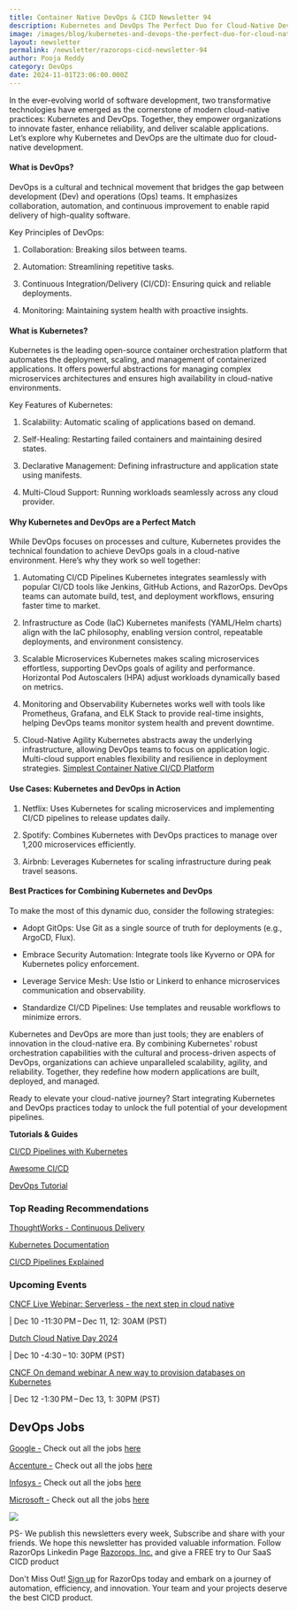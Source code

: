 ```yaml
---
title: Container Native DevOps & CICD Newsletter 94
description: Kubernetes and DevOps The Perfect Duo for Cloud-Native Development
image: /images/blog/kubernetes-and-devops-the-perfect-duo-for-cloud-native-development.webp
layout: newsletter
permalink: /newsletter/razorops-cicd-newsletter-94
author: Pooja Reddy
category: DevOps
date: 2024-11-01T23:06:00.000Z
---
```

In the ever-evolving world of software development, two transformative technologies have emerged as the cornerstone of modern cloud-native practices: Kubernetes and DevOps. Together, they empower organizations to innovate faster, enhance reliability, and deliver scalable applications. Let’s explore why Kubernetes and DevOps are the ultimate duo for cloud-native development.

  

#### What is DevOps?

DevOps is a cultural and technical movement that bridges the gap between development (Dev) and operations (Ops) teams. It emphasizes collaboration, automation, and continuous improvement to enable rapid delivery of high-quality software.

Key Principles of DevOps:

1.  Collaboration: Breaking silos between teams.
    
2.  Automation: Streamlining repetitive tasks.
    
3.  Continuous Integration/Delivery (CI/CD): Ensuring quick and reliable deployments.
    
4.  Monitoring: Maintaining system health with proactive insights.
    

  

#### What is Kubernetes?

Kubernetes is the leading open-source container orchestration platform that automates the deployment, scaling, and management of containerized applications. It offers powerful abstractions for managing complex microservices architectures and ensures high availability in cloud-native environments.

Key Features of Kubernetes:

1.  Scalability: Automatic scaling of applications based on demand.
    
2.  Self-Healing: Restarting failed containers and maintaining desired states.
    
3.  Declarative Management: Defining infrastructure and application state using manifests.
    
4.  Multi-Cloud Support: Running workloads seamlessly across any cloud provider.
    

  

#### Why Kubernetes and DevOps are a Perfect Match

While DevOps focuses on processes and culture, Kubernetes provides the technical foundation to achieve DevOps goals in a cloud-native environment. Here’s why they work so well together:

1.  Automating CI/CD Pipelines Kubernetes integrates seamlessly with popular CI/CD tools like Jenkins, GitHub Actions, and RazorOps. DevOps teams can automate build, test, and deployment workflows, ensuring faster time to market.
    
2.  Infrastructure as Code (IaC) Kubernetes manifests (YAML/Helm charts) align with the IaC philosophy, enabling version control, repeatable deployments, and environment consistency.
    
3.  Scalable Microservices Kubernetes makes scaling microservices effortless, supporting DevOps goals of agility and performance. Horizontal Pod Autoscalers (HPA) adjust workloads dynamically based on metrics.
    
4.  Monitoring and Observability Kubernetes works well with tools like Prometheus, Grafana, and ELK Stack to provide real-time insights, helping DevOps teams monitor system health and prevent downtime.
    
5.  Cloud-Native Agility Kubernetes abstracts away the underlying infrastructure, allowing DevOps teams to focus on application logic. Multi-cloud support enables flexibility and resilience in deployment strategies. [Simplest Container Native CI/CD Platform](https://razorops.com/product)
    

  

#### Use Cases: Kubernetes and DevOps in Action

1.  Netflix: Uses Kubernetes for scaling microservices and implementing CI/CD pipelines to release updates daily.
    
2.  Spotify: Combines Kubernetes with DevOps practices to manage over 1,200 microservices efficiently.
    
3.  Airbnb: Leverages Kubernetes for scaling infrastructure during peak travel seasons.
    

  

#### Best Practices for Combining Kubernetes and DevOps

To make the most of this dynamic duo, consider the following strategies:

-   Adopt GitOps: Use Git as a single source of truth for deployments (e.g., ArgoCD, Flux).
    
-   Embrace Security Automation: Integrate tools like Kyverno or OPA for Kubernetes policy enforcement.
    
-   Leverage Service Mesh: Use Istio or Linkerd to enhance microservices communication and observability.
    
-   Standardize CI/CD Pipelines: Use templates and reusable workflows to minimize errors.
    

Kubernetes and DevOps are more than just tools; they are enablers of innovation in the cloud-native era. By combining Kubernetes' robust orchestration capabilities with the cultural and process-driven aspects of DevOps, organizations can achieve unparalleled scalability, agility, and reliability. Together, they redefine how modern applications are built, deployed, and managed.

Ready to elevate your cloud-native journey? Start integrating Kubernetes and DevOps practices today to unlock the full potential of your development pipelines.


**Tutorials & Guides**


  

[CI/CD Pipelines with Kubernetes](https://www.magalix.com/blog/kubernetes-cicd-pipeline-best-practices)

[Awesome CI/CD](https://github.com/cicdops/awesome-ciandcd)

[DevOps Tutorial](https://www.softwaretestinghelp.com/devops-tutorials/)

  

### Top Reading Recommendations

 [ThoughtWorks - Continuous Delivery](https://www.thoughtworks.com/continuous-delivery)

[Kubernetes Documentation](https://kubernetes.io/docs/home/)

[CI/CD Pipelines Explained](https://www.redhat.com/en/topics/devops/what-is-ci-cd)

  

### Upcoming Events

  
  

[CNCF Live Webinar: Serverless - the next step in cloud native](https://community.cncf.io/events/details/cncf-cncf-online-programs-presents-cncf-live-webinar-serverless-the-next-step-in-cloud-native/)

  

| Dec 10 -11:30 PM – Dec 11, 12: 30AM (PST)  
  
[Dutch Cloud Native Day 2024](https://community.cncf.io/events/details/cncf-amsterdam-presents-dutch-cloud-native-day-2024/)

  

| Dec 10 -4:30 – 10: 30PM (PST)

  

[CNCF On demand webinar A new way to provision databases on Kubernetes](https://community.cncf.io/events/details/cncf-cncf-online-programs-presents-cncf-on-demand-webinar-a-new-way-to-provision-databases-on-kubernetes/)

  

| Dec 12 -1:30 PM – Dec 13, 1: 30PM (PST)

  
  

## DevOps Jobs

[Google -](https://www.linkedin.com/company/google/?lipi=urn%3Ali%3Apage%3Ad_flagship3_pulse_read%3BtLwZGVtSREOray97oBEZIA%3D%3D) Check out all the jobs [here](https://www.linkedin.com/jobs/search/?currentJobId=3396168535&f_C=1441&keywords=devops&refresh=true&lipi=urn%3Ali%3Apage%3Ad_flagship3_pulse_read%3BtLwZGVtSREOray97oBEZIA%3D%3D)

[Accenture -](https://www.linkedin.com/company/accenture/?lipi=urn%3Ali%3Apage%3Ad_flagship3_pulse_read%3BtLwZGVtSREOray97oBEZIA%3D%3D) Check out all the jobs [here](https://www.linkedin.com/jobs/search/?currentJobId=3422755785&f_C=1033&keywords=devops&refresh=true&lipi=urn%3Ali%3Apage%3Ad_flagship3_pulse_read%3BtLwZGVtSREOray97oBEZIA%3D%3D)

[Infosys -](https://www.linkedin.com/company/infosys/?lipi=urn%3Ali%3Apage%3Ad_flagship3_pulse_read%3BtLwZGVtSREOray97oBEZIA%3D%3D) Check out all the jobs [here](https://www.linkedin.com/jobs/search/?currentJobId=3418464712&f_C=1283&keywords=devops%20engineer&refresh=true&lipi=urn%3Ali%3Apage%3Ad_flagship3_pulse_read%3BtLwZGVtSREOray97oBEZIA%3D%3D)

[Microsoft -](https://www.linkedin.com/company/microsoft/?lipi=urn%3Ali%3Apage%3Ad_flagship3_pulse_read%3BtLwZGVtSREOray97oBEZIA%3D%3D) Check out all the jobs [here](https://www.linkedin.com/jobs/search/?currentJobId=3414477236&f_C=1035&keywords=devops&refresh=true&lipi=urn%3Ali%3Apage%3Ad_flagship3_pulse_read%3BtLwZGVtSREOray97oBEZIA%3D%3D)

![](https://lh7-rt.googleusercontent.com/docsz/AD_4nXeNg9BNafF2aXNhU2saEkH1jhaaa1rHtzkzZKzXkxGnVxQElVDLnkMVFsNWkdDY0nG7EvF-9GdQCqKQ4HkUazYjXG54s-_mi07ACqM1LQfik1vkORjWDM8NmoIkcf1Dmo6oy0TWng?key=DolJBsYn1X8zMHIyAnLicQ)

  

PS- We publish this newsletters every week, Subscribe and share with your friends. We hope this newsletter has provided valuable information. Follow RazorOps Linkedin Page [Razorops, Inc.](https://www.linkedin.com/company/razorops/) and give a FREE try to Our SaaS CICD product

Don't Miss Out! [Sign up](https://dashboard.razorops.com/users/sign_up) for RazorOps today and embark on a journey of automation, efficiency, and innovation. Your team and your projects deserve the best CICD product.

